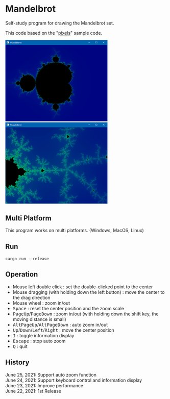 # Mandelbrot

Self-study program for drawing the Mandelbrot set.

This code based on the "[pixels](https://github.com/parasyte/pixels)" sample code.

<img src="image/IMG-2021-06-22-18-36-07.png" width="320">
<img src="image/IMG-2021-06-22-18-37-06.png" width="320">

## Multi Platform

This program works on multi platforms. (Windows, MacOS, Linux)

## Run

```
cargo run --release
```


## Operation

* Mouse left double click : set the double-clicked point to the center
* Mouse dragging (with holding down the left button) : move the center to the drag direction
* Mouse wheel : zoom in/out
* <kbd>Space</kbd> : reset the center position and the zoom scale
* <kbd>PageUp</kbd>/<kbd>PageDown</kbd> : zoom in/out (with holding down the shift key, the moving distance is small)
* <kbd>Alt</kbd><kbd>PageUp</kbd>/<kbd>Alt</kbd><kbd>PageDown</kbd> : auto zoom in/out
* <kbd>Up</kbd>/<kbd>Down</kbd>/<kbd>Left</kbd>/<kbd>Right</kbd> : move the center position
* <kbd>I</kbd> : toggle information display
* <kbd>Escape</kbd> : stop auto zoom
* <kbd>Q</kbd> : quit

## History

June 25, 2021: Support auto zoom function  
June 24, 2021: Support keyboard control and information display  
June 23, 2021: Improve performance  
June 22, 2021: 1st Release  
